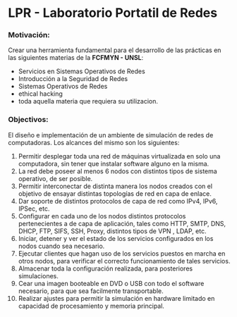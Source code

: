 # LPR - Laboratorio Portatil de Redes

### Motivación:
Crear una herramienta fundamental para el desarrollo de las prácticas en las siguientes materias de la **FCFMYN - UNSL**:  
- Servicios en Sistemas Operativos de Redes  
- Introducción a la Seguridad de Redes  
- Sistemas Operativos de Redes  
- ethical hacking  
- toda aquella materia que requiera su utilizacion.

### Objectivos:
El diseño e implementación de un ambiente de simulación de redes de computadoras. Los alcances del mismo son los siguientes:

 1. Permitir desplegar toda una red de máquinas virtualizada en solo una computadora, sin tener que instalar software alguno en la misma.
 2. La red debe poseer al menos 6 nodos con distintos tipos de sistema operativo, de ser posible.
 3. Permitir interconectar de distinta manera los nodos creados con el objetivo de ensayar distintas topologías de red en capa de enlace.
 4. Dar soporte de distintos protocolos de capa de red  como IPv4, IPv6, IPSec, etc.
 5. Configurar en cada uno de los nodos distintos protocolos pertenecientes a de capa de aplicación, tales como HTTP, SMTP, DNS, DHCP, FTP, SIFS, SSH, Proxy, distintos tipos de VPN , LDAP, etc.
 6. Iniciar, detener y ver el estado de los servicios configurados en los nodos cuando sea necesario.
 7. Ejecutar clientes que hagan uso de los servicios puestos en marcha en otros nodos, para verificar el correcto funcionamiento de tales servicios.
 8. Almacenar toda la configuración realizada, para posteriores simulaciones.
 9. Cear una imagen booteable en DVD o USB  con todo el software necesario, para que sea facilmente transportable.
 10. Realizar ajustes para permitir la simulación en hardware limitado en capacidad de procesamiento y memoria principal.

